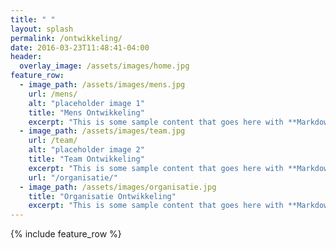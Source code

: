 ```yaml
---
title: " "
layout: splash
permalink: /ontwikkeling/
date: 2016-03-23T11:48:41-04:00
header:
  overlay_image: /assets/images/home.jpg
feature_row:
  - image_path: /assets/images/mens.jpg
    url: /mens/
    alt: "placeholder image 1"
    title: "Mens Ontwikkeling"
    excerpt: "This is some sample content that goes here with **Markdown** formatting."
  - image_path: /assets/images/team.jpg
    url: /team/
    alt: "placeholder image 2"
    title: "Team Ontwikkeling"
    excerpt: "This is some sample content that goes here with **Markdown** formatting."
    url: "/organisatie/"
  - image_path: /assets/images/organisatie.jpg
    title: "Organisatie Ontwikkeling"
    excerpt: "This is some sample content that goes here with **Markdown** formatting."
---
```


{% include feature_row %}

